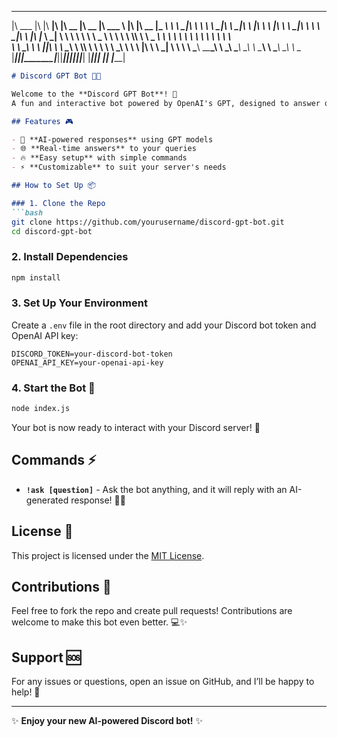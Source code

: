 
 ________  ___  ________  ________  ________  ________  ________          ________  ________  _________   
|\   ___ \|\  \|\   ____\|\   ____\|\   __  \|\   __  \|\   ___ \        |\   ____\|\   __  \|\___   ___\ 
\ \  \_|\ \ \  \ \  \___|\ \  \___|\ \  \|\  \ \  \|\  \ \  \_|\ \       \ \  \___|\ \  \|\  \|___ \  \_| 
 \ \  \ \\ \ \  \ \_____  \ \  \    \ \  \\\  \ \   _  _\ \  \ \\ \       \ \  \  __\ \   ____\   \ \  \  
  \ \  \_\\ \ \  \|____|\  \ \  \____\ \  \\\  \ \  \\  \\ \  \_\\ \       \ \  \|\  \ \  \___|    \ \  \ 
   \ \_______\ \__\____\_\  \ \_______\ \_______\ \__\\ _\\ \_______\       \ \_______\ \__\        \ \__\
    \|_______|\|__|\_________\|_______|\|_______|\|__|\|__|\|_______|        \|_______|\|__|         \|__|
                  \|_________|                                                                            
                                                                                                          
                                                                                                                                                                                            
```markdown
# Discord GPT Bot 🚀🤖

Welcome to the **Discord GPT Bot**! 🎉  
A fun and interactive bot powered by OpenAI's GPT, designed to answer questions and engage with users on your Discord server. Whether you're asking random trivia or diving deep into a topic, this bot will provide insightful and creative responses. 🌟

## Features 🎮

- 🤖 **AI-powered responses** using GPT models
- 🌐 **Real-time answers** to your queries
- 🔥 **Easy setup** with simple commands
- ⚡️ **Customizable** to suit your server's needs

## How to Set Up 📦

### 1. Clone the Repo
```bash
git clone https://github.com/yourusername/discord-gpt-bot.git
cd discord-gpt-bot
```

### 2. Install Dependencies
```bash
npm install
```

### 3. Set Up Your Environment
Create a `.env` file in the root directory and add your Discord bot token and OpenAI API key:
```env
DISCORD_TOKEN=your-discord-bot-token
OPENAI_API_KEY=your-openai-api-key
```

### 4. Start the Bot 🚀
```bash
node index.js
```

Your bot is now ready to interact with your Discord server! 🎉

## Commands ⚡️

- **`!ask [question]`** - Ask the bot anything, and it will reply with an AI-generated response! 🤔💬

## License 📝

This project is licensed under the [MIT License](LICENSE).

## Contributions 🤝

Feel free to fork the repo and create pull requests! Contributions are welcome to make this bot even better. 💻✨

## Support 🆘

For any issues or questions, open an issue on GitHub, and I’ll be happy to help! 🙌

---

✨ **Enjoy your new AI-powered Discord bot!** ✨
```
